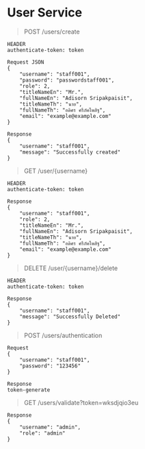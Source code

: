 # User Service
> POST /users/create
```
HEADER
authenticate-token: token
```
```
Request JSON
{
    "username": "staff001",
    "password": "passwordstaff001",
    "role": 2,
    "titleNameEn": "Mr.",
    "fullNameEn": "Adisorn Sripakpaisit",
    "titleNameTh": "นาย",
    "fullNameTh": "อดิศร ศรีภัคไพสิฐ",
    "email": "example@example.com"
}
```
```
Response
{
    "username": "staff001",
    "message": "Successfully created"
}
```
> GET /user/{username}
```
HEADER
authenticate-token: token
```
```
Response
{
    "username": "staff001",
    "role": 2,
    "titleNameEn": "Mr.",
    "fullNameEn": "Adisorn Sripakpaisit",
    "titleNameTh": "นาย",
    "fullNameTh": "อดิศร ศรีภัคไพสิฐ",
    "email": "example@example.com"
}
```
> DELETE /user/{username}/delete
```
HEADER
authenticate-token: token
```
```
Response
{
    "username": "staff001",
    "message": "Successfully Deleted"
}
```
> POST /users/authentication
```
Request 
{
    "username": "staff001",
    "password": "123456"
}
```
```
Response
token-generate
```

> GET /users/validate?token=wksdjqio3eu
```
Response
{
    "username": "admin",
    "role": "admin"
}
```
